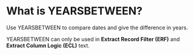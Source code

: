 
# What is YEARSBETWEEN?

Use YEARSBETWEEN to compare dates and give the difference in years.

YEARSBETWEEN can only be used in **Extract Record Filter (ERF)** and **Extract Column Logic (ECL)** text.

